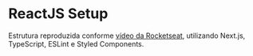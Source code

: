 # ReactJS Setup
Estrutura reproduzida conforme [vídeo da Rocketseat](https://www.youtube.com/watch?v=1nVUfZg2dSA), utilizando Next.js, TypeScript, ESLint e Styled Components.
